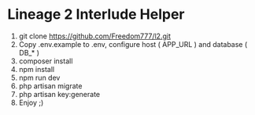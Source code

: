 # Lineage 2 Interlude Helper

1. git clone https://github.com/Freedom777/l2.git
2. Copy .env.example to .env, configure host ( APP_URL ) and database ( DB_* )
3. composer install
4. npm install
5. npm run dev
6. php artisan migrate
7. php artisan key:generate
8. Enjoy ;)
